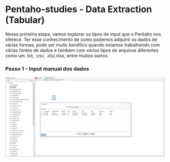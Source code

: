 # Pentaho-studies - Data Extraction (Tabular)

Nessa primeira etapa, vamos explorar os tipos de input que o Pentaho nos oferece.
Ter esse conhecimento de como podemos adquirir os dados de várias formas, pode ser muito benéfico quando estamos trabalhando com várias fontes de dados e também com vários tipos de arquivos diferentes como um .txt, .csv, .xls/.xlsx, entre muitos outros.

### Passo 1 - Input manual dos dados
<div style="display: flex; flex-direction: 'row'; align-items: 'center';" align="center">
   <img src="./assets/Inserindo dados de forma manual.png">
</div>


